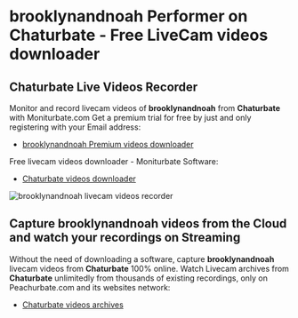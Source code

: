 # brooklynandnoah Performer on Chaturbate - Free LiveCam videos downloader

## Chaturbate Live Videos Recorder

Monitor and record livecam videos of **brooklynandnoah** from **Chaturbate** with Moniturbate.com
Get a premium trial for free by just and only registering with your Email address:
* [brooklynandnoah Premium videos downloader](https://moniturbate.com/request-demo-licence-key.html)

Free livecam videos downloader - Moniturbate Software:
* [Chaturbate videos downloader](https://moniturbate.com/moniturbate-download-software.html)

![brooklynandnoah livecam videos recorder](https://peachurnet.com/templates/moniturbate-software.png)


## Capture brooklynandnoah videos from the Cloud and watch your recordings on Streaming

Without the need of downloading a software, capture **brooklynandnoah** livecam videos from **Chaturbate** 100% online.
Watch Livecam archives from **Chaturbate** unlimitedly from thousands of existing recordings, only on Peachurbate.com and its websites network:
* [Chaturbate videos archives](https://peachurnet.com/)